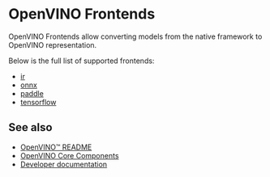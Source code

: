 # OpenVINO Frontends

OpenVINO Frontends allow converting models from the native framework to OpenVINO representation.

Below is the full list of supported frontends:

 * [ir](./ir/README.md)
 * [onnx](./onnx/README.md)
 * [paddle](./paddle)
 * [tensorflow](./tensorflow)

## See also
 * [OpenVINO™ README](../../README.md)
 * [OpenVINO Core Components](../README.md)
 * [Developer documentation](../../docs/dev/index.md)

